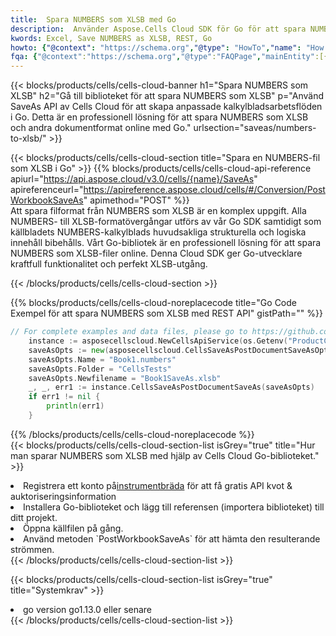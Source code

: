 ```yaml
---
title:  Spara NUMBERS som XLSB med Go
description:  Använder Aspose.Cells Cloud SDK för Go för att spara NUMBERS-formatfilen som XLSB-formatfil.
kwords: Excel, Save NUMBERS as XLSB, REST, Go
howto: {"@context": "https://schema.org","@type": "HowTo","name": "How to save NUMBERS as XLSB using the Cells Cloud Go library.","description": "How to save NUMBERS as XLSB using the Cells Cloud Go library.","image": {"@type": "ImageObject"},"url": "/go/saveas/numbers-to-xlsb/","step": [{ "@type": "HowToStep","name": "How to save NUMBERS as XLSB using the Cells Cloud Go library. step 1", "image": {"@type": "ImageObject",},"url": "/go/saveas/numbers-to-xlsb/","text": "Register an account at <a href='https://dashboard.aspose.cloud/'>Dashboard</a> to get free API quota & authorization details",},{ "@type": "HowToStep","name": "How to save NUMBERS as XLSB using the Cells Cloud Go library. step 1", "image": {"@type": "ImageObject",},"url": "/go/saveas/numbers-to-xlsb/","text": "Install Go library and add the reference (import the library) to your project.",},{ "@type": "HowToStep","name": "How to save NUMBERS as XLSB using the Cells Cloud Go library. step 1", "image": {"@type": "ImageObject",},"url": "/go/saveas/numbers-to-xlsb/","text": "Open the source file in go.",},{ "@type": "HowToStep","name": "How to save NUMBERS as XLSB using the Cells Cloud Go library. step 1", "image": {"@type": "ImageObject",},"url": "/go/saveas/numbers-to-xlsb/","text": "Use the `PostWorkbookSaveAs` method to retrieve the resulting stream.",}, ],"supply": {"@type": "HowToSupply","name": "document"},"tool": [{"@type": "HowToTool","name": "Goland, Visual Studio Code, Eclipse"},{"@type": "HowToTool","name": "Aspose Cells"}],"totalTime": "PT6M"}
fqa: {"@context":"https://schema.org","@type":"FAQPage","mainEntity":[{"@type":"Question","name":"Why save file as other formats file in C# using REST API?","acceptedAnswer":{"@type":"Answer","text":"Documents are encoded in many ways, and some files may be incompatible with the software you use. To open and read such files, just save them as appropriate file formats.<br/><ol><li>Install .NET SDK and add the reference (import the library) to your project.</li><li>Open the source file in C# using REST API.</li><li>Call the PostWorkbookSaveAsRequest() method, passing an output filename with required extension.</li><li>Get the result of save as a separate file.</li></ol>"}},{"@type":"Question","name":"What file formats can I save as with your C# library?","acceptedAnswer":{"@type":"Answer","text":"We support a variety of file formats for conversion using .NET library, including XLSX, Excel, xls , PDF, CSV, HTML, Markdown, XML, PNG, JPG, TIFF, Json, TXT and many more."}},{"@type":"Question","name":"What is the maximum allowed file size for conversion using this .NET library?","acceptedAnswer":{"@type":"Answer","text":"There are no file size limits for format conversions using .NET library."}}]}
---
```

{{< blocks/products/cells/cells-cloud-banner h1="Spara NUMBERS som XLSB" h2="Gå till biblioteket för att spara NUMBERS som XLSB" p="Använd SaveAs API av Cells Cloud för att skapa anpassade kalkylbladsarbetsflöden i Go. Detta är en professionell lösning för att spara NUMBERS som XLSB och andra dokumentformat online med Go." urlsection="saveas/numbers-to-xlsb/" >}}

{{< blocks/products/cells/cells-cloud-section title="Spara en NUMBERS-fil som XLSB i Go" >}}
{{% blocks/products/cells/cells-cloud-api-reference apiurl="https://api.aspose.cloud/v3.0/cells/{name}/SaveAs" apireferenceurl="https://apireference.aspose.cloud/cells/#/Conversion/PostWorkbookSaveAs" apimethod="POST" %}}
<br/>
Att spara filformat från NUMBERS som XLSB är en komplex uppgift. Alla NUMBERS- till XLSB-formatövergångar utförs av vår Go SDK samtidigt som källbladets NUMBERS-kalkylblads huvudsakliga strukturella och logiska innehåll bibehålls. Vårt Go-bibliotek är en professionell lösning för att spara NUMBERS som XLSB-filer online. Denna Cloud SDK ger Go-utvecklare kraftfull funktionalitet och perfekt XLSB-utgång.

{{< /blocks/products/cells/cells-cloud-section >}}

{{% blocks/products/cells/cells-cloud-noreplacecode title="Go Code Exempel för att spara NUMBERS som XLSB med REST API" gistPath="" %}}
  
```go
// For complete examples and data files, please go to https://github.com/aspose-cells-cloud/aspose-cells-cloud-go/
    instance := asposecellscloud.NewCellsApiService(os.Getenv("ProductClientId"), os.Getenv("ProductClientSecret"))
    saveAsOpts := new(asposecellscloud.CellsSaveAsPostDocumentSaveAsOpts)
    saveAsOpts.Name = "Book1.numbers"
    saveAsOpts.Folder = "CellsTests"
    saveAsOpts.Newfilename = "Book1SaveAs.xlsb"
    _, _, err1 := instance.CellsSaveAsPostDocumentSaveAs(saveAsOpts)
    if err1 != nil {
	    println(err1)
    }
```
  
{{% /blocks/products/cells/cells-cloud-noreplacecode %}}
<br/>
{{< blocks/products/cells/cells-cloud-section-list isGrey="true" title="Hur man sparar NUMBERS som XLSB med hjälp av Cells Cloud Go-biblioteket." >}}
<li> Registrera ett konto på<a href="https://dashboard.aspose.cloud/">instrumentbräda</a> för att få gratis API kvot & auktoriseringsinformation</li>
<li>Installera Go-biblioteket och lägg till referensen (importera biblioteket) till ditt projekt.</li>
<li>Öppna källfilen på gång.</li>
<li>Använd metoden `PostWorkbookSaveAs` för att hämta den resulterande strömmen.</li>
{{< /blocks/products/cells/cells-cloud-section-list >}}

{{< blocks/products/cells/cells-cloud-section-list isGrey="true" title="Systemkrav" >}}
<li>go version go1.13.0 eller senare</li>
{{< /blocks/products/cells/cells-cloud-section-list >}}
